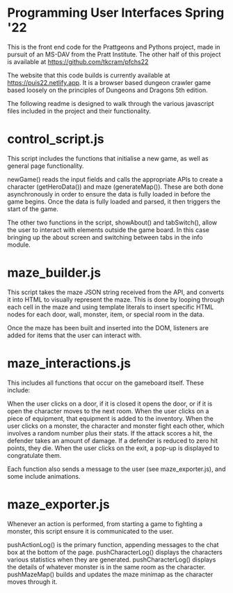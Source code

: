 # Programming User Interfaces Spring '22

This is the front end code for the Prattgeons and Pythons project, made in pursuit of an MS-DAV from the Pratt Institute. The other half of this project is available at https://github.com/tkcram/pfchs22

The website that this code builds is currently available at https://puis22.netlify.app. It is a browser based dungeon crawler game based loosely on the principles of Dungeons and Dragons 5th edition.

The following readme is designed to walk through the various javascript files included in the project and their functionality.

# control_script.js

This script includes the functions that initialise a new game, as well as general page functionality.

newGame() reads the input fields and calls the appropriate APIs to create a character (getHeroData()) and maze (generateMap()). These are both done asynchronously in order to ensure the data is fully loaded in before the game begins. Once the data is fully loaded and parsed, it then triggers the start of the game.

The other two functions in the script, showAbout() and tabSwitch(), allow the user to interact with elements outside the game board. In this case bringing up the about screen and switching between tabs in the info module.

# maze_builder.js

This script takes the maze JSON string received from the API, and converts it into HTML to visually represent the maze. This is done by looping through each cell in the maze and using template literals to insert specific HTML nodes for each door, wall, monster, item, or special room in the data.

Once the maze has been built and inserted into the DOM, listeners are added for items that the user can interact with.

# maze_interactions.js

This includes all functions that occur on the gameboard itself. These include:

When the user clicks on a door, if it is closed it opens the door, or if it is open the character moves to the next room.
When the user clicks on a piece of equipment, that equipment is added to the inventory.
When the user clicks on a monster, the character and monster fight each other, which involves a random number plus their stats. If the attack scores a hit, the defender takes an amount of damage. If a defender is reduced to zero hit points, they die.
When the user clicks on the exit, a pop-up is displayed to congratulate them.

Each function also sends a message to the user (see maze_exporter.js), and some include animations.

# maze_exporter.js

Whenever an action is performed, from starting a game to fighting a monster, this script ensure it is communicated to the user. 

pushActionLog() is the primary function, appending messages to the chat box at the bottom of the page.
pushCharacterLog() displays the characters various statistics when they are generated.
pushCharacterLog() displays the details of whatever monster is in the same room as the character.
pushMazeMap() builds and updates the maze minimap as the character moves through it.
